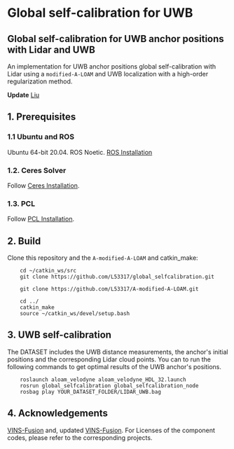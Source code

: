 # Global self-calibration for UWB
## Global self-calibration for UWB anchor positions with Lidar and UWB
An implementation for UWB anchor positions global self-calibration with Lidar using a `modified-A-LOAM` and UWB localization with a high-order regularization method.

**Update** [Liu](https://github.com/L53317)


## 1. Prerequisites
### 1.1 **Ubuntu** and **ROS**
Ubuntu 64-bit 20.04.
ROS Noetic. [ROS Installation](http://wiki.ros.org/ROS/Installation)


### 1.2. **Ceres Solver**
Follow [Ceres Installation](http://ceres-solver.org/installation.html).

### 1.3. **PCL**
Follow [PCL Installation](https://pointclouds.org/downloads/#linux).


## 2. Build
Clone this repository and the `A-modified-A-LOAM` and catkin_make:

```
    cd ~/catkin_ws/src
    git clone https://github.com/L53317/global_selfcalibration.git

    git clone https://github.com/L53317/A-modified-A-LOAM.git

    cd ../
    catkin_make
    source ~/catkin_ws/devel/setup.bash
```

## 3. UWB self-calibration
The DATASET includes the UWB distance measurements, the anchor's initial positions and the corresponding Lidar cloud points. You can to run the following commands to get optimal results of the UWB anchor's positions.
```
    roslaunch aloam_velodyne aloam_velodyne_HDL_32.launch
    rosrun global_selfcalibration global_selfcalibration_node
    rosbag play YOUR_DATASET_FOLDER/LIDAR_UWB.bag
```


## 4. Acknowledgements
[VINS-Fusion](https://github.com/HKUST-Aerial-Robotics/VINS-Fusion) and, updated [VINS-Fusion](https://github.com/L53317/VINS-Fusion).
For Licenses of the component codes, please refer to the corresponding projects.

